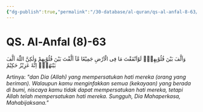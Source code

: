 ```yaml
---
{"dg-publish":true,"permalink":"/30-database/al-quran/qs-al-anfal-8-63/"}
---
```



# QS. Al-Anfal (8)-63
وَاَلَّفَ بَيْنَ قُلُوْبِهِمْۗ  لَوْاَنْفَقْتَ مَا فِى الْاَرْضِ جَمِيْعًا مَّآ اَلَّفْتَ بَيْنَ قُلُوْبِهِمْ وَلٰكِنَّ اللّٰهَ اَلَّفَ بَيْنَهُمْۗ اِنَّهٗ عَزِيْزٌ حَكِيْمٌ 

Artinya: *"dan Dia (Allah) yang mempersatukan hati mereka (orang yang beriman). Walaupun kamu menginfakkan semua (kekayaan) yang berada di bumi, niscaya kamu tidak dapat mempersatukan hati mereka, tetapi Allah telah mempersatukan hati mereka. Sungguh, Dia Mahaperkasa, Mahabijaksana."*

